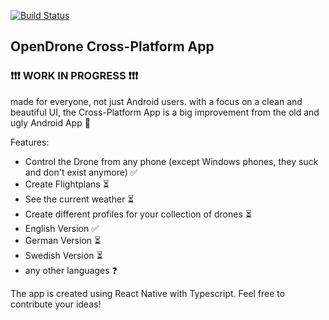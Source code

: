 [![Build Status](https://dev.azure.com/OpenDroneAT/OpenDrone-App/_apis/build/status/OpenDroneAT.OpenDrone-Cross-Platform-App?branchName=master)](https://dev.azure.com/OpenDroneAT/OpenDrone-App/_build/latest?definitionId=3&branchName=master)  
## OpenDrone Cross-Platform App
### ❗❗❗ WORK IN PROGRESS ❗❗❗
made for everyone, not just Android users. 
with a focus on a clean and beautiful UI, the Cross-Platform App is a big improvement from the old and ugly Android App 🙌

Features:
  * Control the Drone from any phone (except Windows phones, they suck and don't exist anymore) ✅
  * Create Flightplans ⏳
  * See the current weather ⏳
  * Create different profiles for your collection of drones ⏳
  * English Version ✅
  * German Version ⏳
  * Swedish Version ⏳
  * any other languages ❓
 
The app is created using React Native with Typescript. Feel free to contribute your ideas!
  
